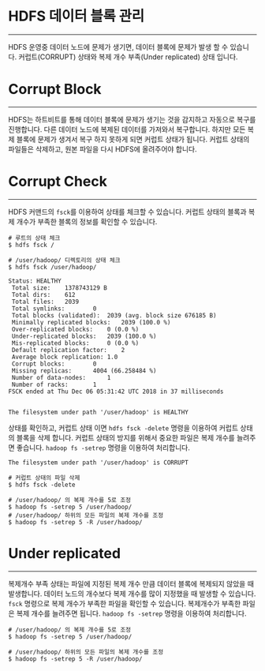# HDFS 데이터 블록 관리
***
HDFS 운영중 데이터 노드에 문제가 생기면, 데이터 블록에 문제가 발생 할 수 있습니다. 커럽트(CORRUPT) 상태와 복제 개수 부족(Under replicated) 상태 입니다.

# Corrupt Block
***
HDFS는 하트비트를 통해 데이터 블록에 문제가 생기는 것을 감지하고 자동으로 복구를 진행합니다. 다른 데이터 노드에 복제된 데이터를 가져와서 복구합니다. 하지만 모든 복제 블록에 문제가 생겨서 복구 하지 못하게 되면 커럽트 상태가 됩니다. 커럽트 상태의 파일들은 삭제하고, 원본 파일을 다시 HDFS에 올려주어야 합니다.

# Corrupt Check
***
HDFS 커맨드의 `fsck`를 이용하여 상태를 체크할 수 있습니다. 커럽트 상태의 블록과 복제 개수가 부족한 블록의 정보를 확인할 수 있습니다.
```
# 루트의 상태 체크 
$ hdfs fsck /

# /user/hadoop/ 디렉토리의 상태 체크 
$ hdfs fsck /user/hadoop/

Status: HEALTHY
 Total size:    1378743129 B
 Total dirs:    612
 Total files:   2039
 Total symlinks:        0
 Total blocks (validated):  2039 (avg. block size 676185 B)
 Minimally replicated blocks:   2039 (100.0 %)
 Over-replicated blocks:    0 (0.0 %)
 Under-replicated blocks:   2039 (100.0 %)
 Mis-replicated blocks:     0 (0.0 %)
 Default replication factor:    2
 Average block replication: 1.0
 Corrupt blocks:        0
 Missing replicas:      4004 (66.258484 %)
 Number of data-nodes:      1
 Number of racks:       1
FSCK ended at Thu Dec 06 05:31:42 UTC 2018 in 37 milliseconds


The filesystem under path '/user/hadoop' is HEALTHY
```
상태를 확인하고, 커럽트 상태 이면 `hdfs fsck -delete` 명령을 이용하여 커럽트 상태의 블록을 삭제 합니다. 커럽트 상태의 방지를 위해서 중요한 파일은 복제 개수를 늘려주면 좋습니다. `hadoop fs -setrep` 명령을 이용하여 처리합니다.

```
The filesystem under path '/user/hadoop' is CORRUPT

# 커럽트 상태의 파일 삭제 
$ hdfs fsck -delete

# /user/hadoop/ 의 복제 개수를 5로 조정 
$ hadoop fs -setrep 5 /user/hadoop/
# /user/hadoop/ 하위의 모든 파일의 복제 개수를 조정 
$ hadoop fs -setrep 5 -R /user/hadoop/
```
# Under replicated
***
복제개수 부족 상태는 파일에 지정된 복제 개수 만큼 데이터 블록에 복제되지 않았을 때 발생합니다. 데이터 노드의 개수보다 복제 개수를 많이 지정했을 때 발생할 수 있습니다. `fsck` 명령으로 복제 개수가 부족한 파일을 확인할 수 있습니다. 복제개수가 부족한 파일은 복제 개수를 늘려주면 됩니다. `hadoop fs -setrep` 명령을 이용하여 처리합니다.

```
# /user/hadoop/ 의 복제 개수를 5로 조정 
$ hadoop fs -setrep 5 /user/hadoop/

# /user/hadoop/ 하위의 모든 파일의 복제 개수를 조정 
$ hadoop fs -setrep 5 -R /user/hadoop/
```







